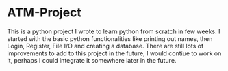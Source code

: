 # ATM-Project

This is a python project I wrote to learn python from scratch in few weeks. I started with the basic python functionalities like printing out names, then Login, Register, File I/O and creating a database. There are still lots of improvements to add to this project in the future, I would contiue to work on it, perhaps I could integrate it somewhere later in the future.
